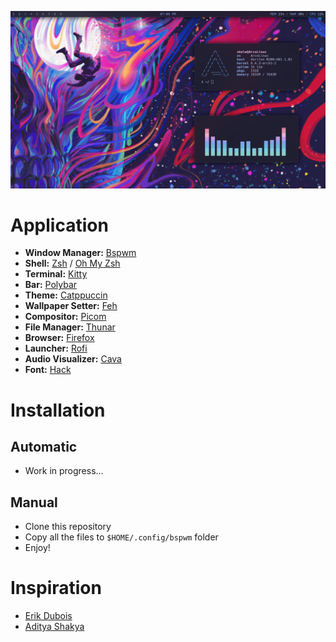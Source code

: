 ![screenshot](screenshot.png)

# Application
- **Window Manager:** [Bspwm](https://github.com/baskerville/bspwm/)
- **Shell:** [Zsh](https://zsh.sourceforge.io/) / [Oh My Zsh](https://github.com/ohmyzsh/ohmyzsh)
- **Terminal:** [Kitty](https://github.com/kovidgoyal/kitty)
- **Bar:** [Polybar](https://github.com/polybar/polybar)
- **Theme:** [Catppuccin](https://github.com/catppuccin/catppuccin)
- **Wallpaper Setter:** [Feh](https://github.com/derf/feh)
- **Compositor:** [Picom](https://github.com/yshui/picom/)
- **File Manager:** [Thunar](https://gitlab.xfce.org/xfce/thunar)
- **Browser:** [Firefox](https://www.mozilla.org/en-US/firefox/)
- **Launcher:** [Rofi](https://github.com/davatorium/rofi)
- **Audio Visualizer:** [Cava](https://github.com/karlstav/cava)
- **Font:** [Hack](https://sourcefoundry.org/hack/)

# Installation

## Automatic
- Work in progress...

## Manual
- Clone this repository
- Copy all the files to `$HOME/.config/bspwm` folder
- Enjoy!

# Inspiration
- [Erik Dubois](https://github.com/erikdubois/)
- [Aditya Shakya](https://github.com/adi1090x)
